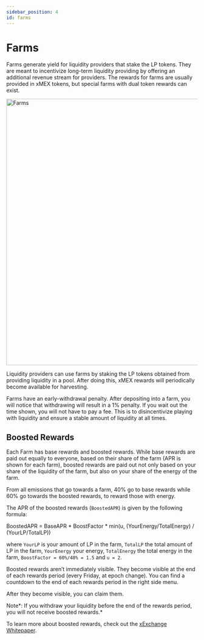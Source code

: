 ```yaml
---
sidebar_position: 4
id: farms
---
```


[comment]: # (mx-context-auto)

# Farms

Farms generate yield for liquidity providers that stake the LP tokens. They are meant to incentivize long-term liquidity providing by offering an additional revenue stream for providers. The rewards for farms are usually provided in xMEX tokens, but special farms with dual token rewards can exist.

<div style={{ textAlign: 'center' }}>
    <img src="/docs/features/farms.png" alt="Farms" width="700" />
</div>

Liquidity providers can use farms by staking the LP tokens obtained from providing liquidity in a pool. After doing this, xMEX rewards will periodically become available for harvesting.

Farms have an early-withdrawal penalty. After depositing into a farm, you will notice that withdrawing will result in a 1% penalty. If you wait out the time shown, you will not have to pay a fee. This is to disincentivize playing with liquidity and ensure a stable amount of liquidity at all times.

[comment]: # (mx-context-auto)

## Boosted Rewards

Each Farm has base rewards and boosted rewards. While base rewards are paid out equally to everyone, based on their share of the farm (APR is shown for each farm), boosted rewards are paid out not only based on your share of the liquidity of the farm, but also on your share of the energy of the farm.

From all emissions that go towards a farm, 40% go to base rewards while 60% go towards the boosted rewards, to reward those with energy.

The APR of the boosted rewards (`BoostedAPR`) is given by the following formula:

<div style={{ textAlign: 'center' }}>
    BoostedAPR = BaseAPR * BoostFactor * min(u, (YourEnergy/TotalEnergy) / (YourLP/TotalLP))
</div>

where `YourLP` is your amount of LP in the farm, `TotalLP` the total amount of LP in the farm, `YourEnergy` your energy, `TotalEnergy` the total energy in the farm, `BoostFactor = 60%/40% = 1.5` and `u = 2`.

Boosted rewards aren’t immediately visible. They become visible at the end of each rewards period (every Friday, at epoch change). You can find a countdown to the end of each rewards period in the right side menu.

After they become visible, you can claim them.

Note*: If you withdraw your liquidity before the end of the rewards period, you will not receive boosted rewards.*

To learn more about boosted rewards, check out the [xExchange Whitepaper](https://xexchange.com/x-exchange-economics.pdf).
